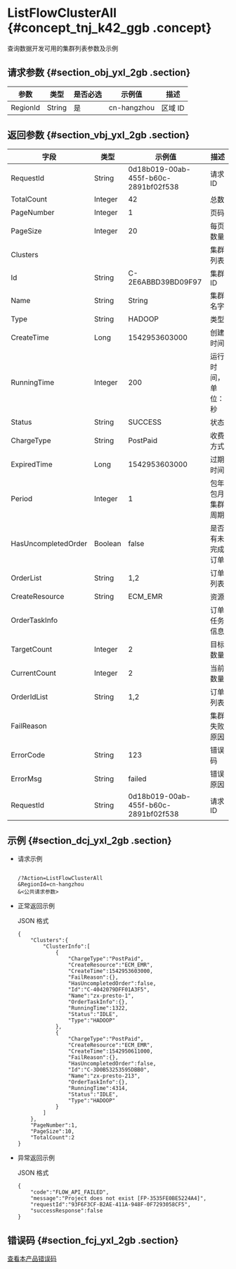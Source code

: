 # ListFlowClusterAll {#concept_tnj_k42_ggb .concept}

查询数据开发可用的集群列表参数及示例

## 请求参数 {#section_obj_yxl_2gb .section}

|参数|类型|是否必选|示例值|描述|
|--|--|----|---|--|
|RegionId|String|是|cn-hangzhou|区域 ID|

## 返回参数 {#section_vbj_yxl_2gb .section}

|字段|类型|示例值|描述|
|--|--|---|--|
|RequestId|String|0d18b019-00ab-455f-b60c-2891bf02f538|请求 ID|
|TotalCount|Integer|42|总数|
|PageNumber|Integer|1|页码|
|PageSize|Integer|20|每页数量|
|Clusters| | |集群列表|
|Id|String|C-2E6ABBD39BD09F97|集群 ID|
|Name|String|String|集群名字|
|Type|String|HADOOP|类型|
|CreateTime|Long|1542953603000|创建时间|
|RunningTime|Integer|200|运行时间，单位：秒|
|Status|String|SUCCESS|状态|
|ChargeType|String|PostPaid|收费方式|
|ExpiredTime|Long|1542953603000|过期时间|
|Period|Integer|1|包年包月集群周期|
|HasUncompletedOrder|Boolean|false|是否有未完成订单|
|OrderList|String|1,2|订单列表|
|CreateResource|String|ECM\_EMR|资源|
|OrderTaskInfo| | |订单任务信息|
|TargetCount|Integer|2|目标数量|
|CurrentCount|Integer|2|当前数量|
|OrderIdList|String|1,2|订单列表|
|FailReason| | |集群失败原因|
|ErrorCode|String|123|错误码|
|ErrorMsg|String|failed|错误原因|
|RequestId|String|0d18b019-00ab-455f-b60c-2891bf02f538|请求 ID|

## 示例 {#section_dcj_yxl_2gb .section}

-   请求示例

    ```
    
    /?Action=ListFlowClusterAll
    &RegionId=cn-hangzhou
    &<公共请求参数>
    ```

-   正常返回示例

    JSON 格式

    ```
    {
    	"Clusters":{
    		"ClusterInfo":[
    			{
    				"ChargeType":"PostPaid",
    				"CreateResource":"ECM_EMR",
    				"CreateTime":1542953603000,
    				"FailReason":{},
    				"HasUncompletedOrder":false,
    				"Id":"C-4042079DFF01A3F5",
    				"Name":"zx-presto-1",
    				"OrderTaskInfo":{},
    				"RunningTime":1322,
    				"Status":"IDLE",
    				"Type":"HADOOP"
    			},
    			{
    				"ChargeType":"PostPaid",
    				"CreateResource":"ECM_EMR",
    				"CreateTime":1542950611000,
    				"FailReason":{},
    				"HasUncompletedOrder":false,
    				"Id":"C-3D0B53253595DBB0",
    				"Name":"zx-presto-213",
    				"OrderTaskInfo":{},
    				"RunningTime":4314,
    				"Status":"IDLE",
    				"Type":"HADOOP"
    			}
    		]
    	},
    	"PageNumber":1,
    	"PageSize":10,
    	"TotalCount":2
    }
    ```

-   异常返回示例

    JSON 格式

    ```
    {
    	"code":"FLOW_API_FAILED",
    	"message":"Project does not exist [FP-3535FE0BE5224A4]",
    	"requestId":"93F6F3CF-B2AE-411A-948F-0F7293058CF5",
    	"successResponse":false
    }
    ```


## 错误码 {#section_fcj_yxl_2gb .section}

[查看本产品错误码](https://error-center.alibabacloud.com/status/product/Emr)


